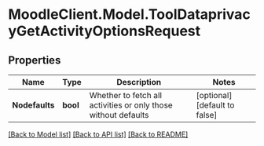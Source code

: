# MoodleClient.Model.ToolDataprivacyGetActivityOptionsRequest

## Properties

Name | Type | Description | Notes
------------ | ------------- | ------------- | -------------
**Nodefaults** | **bool** | Whether to fetch all activities or only those without defaults | [optional] [default to false]

[[Back to Model list]](../README.md#documentation-for-models) [[Back to API list]](../README.md#documentation-for-api-endpoints) [[Back to README]](../README.md)

